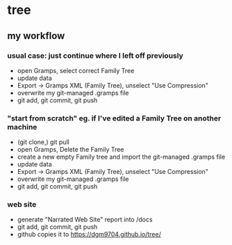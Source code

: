 # tree

## my workflow 

### usual case: just continue where I left off previously
- open Gramps, select correct Family Tree
- update data
- Export -> Gramps XML (Family Tree), unselect "Use Compression"
- overwrite my git-managed .gramps file
- git add, git commit, git push

### "start from scratch" eg. if I've edited a Family Tree on another machine
- (git clone,) git pull
- open Gramps, Delete the Family Tree
- create a new empty Family tree and import the git-managed .gramps file
- update data
- Export -> Gramps XML (Family Tree), unselect "Use Compression"
- overwrite my git-managed .gramps file
- git add, git commit, git push

### web site
- generate "Narrated Web Site" report into /docs
- git add, git commit, git push
- github copies it to https://dgm9704.github.io/tree/
